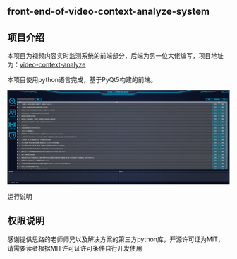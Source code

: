 ## front-end-of-video-context-analyze-system

## 项目介绍

本项目为视频内容实时监测系统的前端部分，后端为另一位大佬编写，项目地址为：[video-context-analyze](https://github.com/kalenforn/video-context-analyze#configjson%E6%96%87%E4%BB%B6%E4%BB%8B%E7%BB%8D)

本项目使用python语言完成，基于PyQt5构建的前端。

![](https://github.com/liujilong0116/front-end-of-video-context-analyze-system/blob/main/imgs/check.png)

运行说明



## 权限说明

感谢提供思路的老师师兄以及解决方案的第三方python库，开源许可证为MIT，请需要读者根据MIT许可证许可条件自行开发使用
